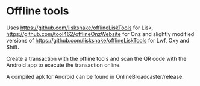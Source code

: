 # Offline tools

Uses https://github.com/lisksnake/offlineLiskTools for Lisk, https://github.com/tool462/offlineOnzWebsite for Onz and slightly modified versions of https://github.com/lisksnake/offlineLiskTools for Lwf, Oxy and Shift.

Create a transaction with the offline tools and scan the QR code with the Android app to execute the transaction online.

A compiled apk for Android can be found in OnlineBroadcaster/release.